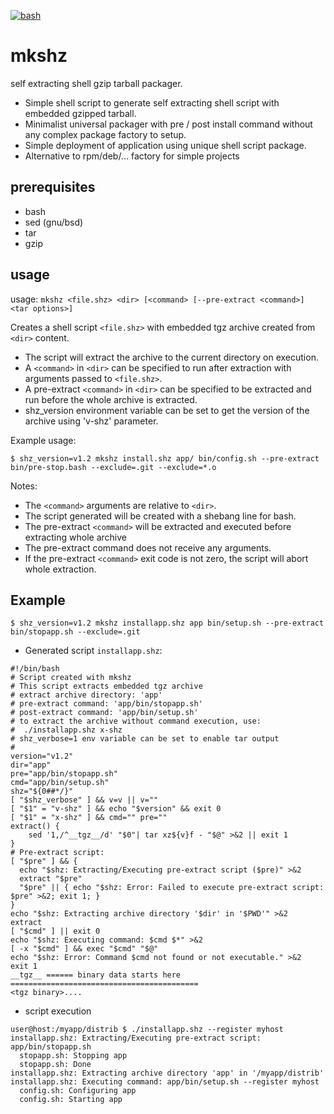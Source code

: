[![bash](https://img.shields.io/badge/OS-Linux%20|%20macOS%20|%20SunOS%20...-blue.svg)]()

# mkshz
self extracting shell gzip tarball packager.  
* Simple shell script to generate self extracting shell script with embedded gzipped tarball.  
* Minimalist universal packager with pre / post install command without any complex package factory to setup.  
* Simple deployment of application using unique shell script package.
* Alternative to rpm/deb/... factory for simple projects

## prerequisites

* bash
* sed (gnu/bsd)
* tar
* gzip

## usage

usage: `mkshz <file.shz> <dir> [<command> [--pre-extract <command>] <tar options>]`

Creates a shell script `<file.shz>` with embedded tgz archive created from `<dir>` content.
* The script will extract the archive to the current directory on execution.
* A `<command>` in `<dir>` can be specified to run after extraction with arguments passed to `<file.shz>`.
* A pre-extract `<command>` in `<dir>` can be specified to be extracted and run before the whole archive is extracted.
* shz_version environment variable can be set to get the version of the archive using 'v-shz' parameter.

Example usage:
```
$ shz_version=v1.2 mkshz install.shz app/ bin/config.sh --pre-extract bin/pre-stop.bash --exclude=.git --exclude=*.o
```
Notes:
* The `<command>` arguments are relative to `<dir>`.
* The script generated will be created with a shebang line for bash.
* The pre-extract `<command>` will be extracted and executed before extracting whole archive
* The pre-extract command does not receive any arguments.
* If the pre-extract `<command>` exit code is not zero, the script will abort whole extraction.

## Example

```
$ shz_version=v1.2 mkshz installapp.shz app bin/setup.sh --pre-extract bin/stopapp.sh --exclude=.git
```

* Generated script `installapp.shz`:
```
#!/bin/bash
# Script created with mkshz
# This script extracts embedded tgz archive
# extract archive directory: 'app'
# pre-extract command: 'app/bin/stopapp.sh'
# post-extract command: 'app/bin/setup.sh'
# to extract the archive without command execution, use:
#  ./installapp.shz x-shz
# shz_verbose=1 env variable can be set to enable tar output
#
version="v1.2"
dir="app"
pre="app/bin/stopapp.sh"
cmd="app/bin/setup.sh"
shz="${0##*/}"
[ "$shz_verbose" ] && v=v || v=""
[ "$1" = "v-shz" ] && echo "$version" && exit 0
[ "$1" = "x-shz" ] && cmd="" pre=""
extract() {
    sed '1,/^__tgz__/d' "$0"| tar xz${v}f - "$@" >&2 || exit 1
}
# Pre-extract script:
[ "$pre" ] && {
  echo "$shz: Extracting/Executing pre-extract script ($pre)" >&2
  extract "$pre"
  "$pre" || { echo "$shz: Error: Failed to execute pre-extract script: $pre" >&2; exit 1; }
}
echo "$shz: Extracting archive directory '$dir' in '$PWD'" >&2
extract
[ "$cmd" ] || exit 0
echo "$shz: Executing command: $cmd $*" >&2
[ -x "$cmd" ] && exec "$cmd" "$@"
echo "$shz: Error: Command $cmd not found or not executable." >&2
exit 1
__tgz__ ====== binary data starts here ==========================================
<tgz binary>....
```
* script execution
```
user@host:/myapp/distrib $ ./installapp.shz --register myhost
installapp.shz: Extracting/Executing pre-extract script: app/bin/stopapp.sh
  stopapp.sh: Stopping app
  stopapp.sh: Done
installapp.shz: Extracting archive directory 'app' in '/myapp/distrib'
installapp.shz: Executing command: app/bin/setup.sh --register myhost
  config.sh: Configuring app
  config.sh: Starting app
```
